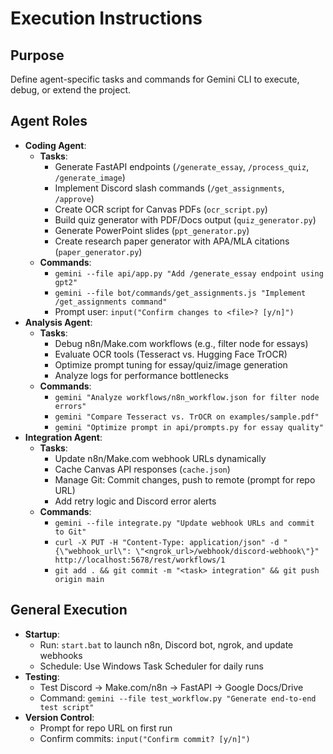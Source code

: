 # Execution Instructions
## Purpose
Define agent-specific tasks and commands for Gemini CLI to execute, debug, or extend the project.

## Agent Roles
- **Coding Agent**:
  - **Tasks**:
    - Generate FastAPI endpoints (`/generate_essay`, `/process_quiz`, `/generate_image`)
    - Implement Discord slash commands (`/get_assignments`, `/approve`)
    - Create OCR script for Canvas PDFs (`ocr_script.py`)
    - Build quiz generator with PDF/Docs output (`quiz_generator.py`)
    - Generate PowerPoint slides (`ppt_generator.py`)
    - Create research paper generator with APA/MLA citations (`paper_generator.py`)
  - **Commands**:
    - `gemini --file api/app.py "Add /generate_essay endpoint using gpt2"`
    - `gemini --file bot/commands/get_assignments.js "Implement /get_assignments command"`
    - Prompt user: `input("Confirm changes to <file>? [y/n]")`
- **Analysis Agent**:
  - **Tasks**:
    - Debug n8n/Make.com workflows (e.g., filter node for essays)
    - Evaluate OCR tools (Tesseract vs. Hugging Face TrOCR)
    - Optimize prompt tuning for essay/quiz/image generation
    - Analyze logs for performance bottlenecks
  - **Commands**:
    - `gemini "Analyze workflows/n8n_workflow.json for filter node errors"`
    - `gemini "Compare Tesseract vs. TrOCR on examples/sample.pdf"`
    - `gemini "Optimize prompt in api/prompts.py for essay quality"`
- **Integration Agent**:
  - **Tasks**:
    - Update n8n/Make.com webhook URLs dynamically
    - Cache Canvas API responses (`cache.json`)
    - Manage Git: Commit changes, push to remote (prompt for repo URL)
    - Add retry logic and Discord error alerts
  - **Commands**:
    - `gemini --file integrate.py "Update webhook URLs and commit to Git"`
    - `curl -X PUT -H "Content-Type: application/json" -d "{\"webhook_url\": \"<ngrok_url>/webhook/discord-webhook\"}" http://localhost:5678/rest/workflows/1`
    - `git add . && git commit -m "<task> integration" && git push origin main`

## General Execution
- **Startup**:
  - Run: `start.bat` to launch n8n, Discord bot, ngrok, and update webhooks
  - Schedule: Use Windows Task Scheduler for daily runs
- **Testing**:
  - Test Discord → Make.com/n8n → FastAPI → Google Docs/Drive
  - Command: `gemini --file test_workflow.py "Generate end-to-end test script"`
- **Version Control**:
  - Prompt for repo URL on first run
  - Confirm commits: `input("Confirm commit? [y/n]")`